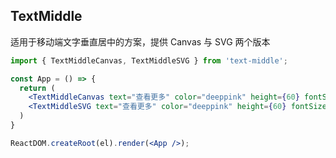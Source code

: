 ## TextMiddle

适用于移动端文字垂直居中的方案，提供 Canvas 与 SVG 两个版本

```jsx
import { TextMiddleCanvas, TextMiddleSVG } from 'text-middle';

const App = () => {
  return (
    <TextMiddleCanvas text="查看更多" color="deeppink" height={60} fontSize={30}/>
    <TextMiddleSVG text="查看更多" color="deeppink" height={60} fontSize={30}/>
  )
}

ReactDOM.createRoot(el).render(<App />);
```

